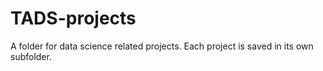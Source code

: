 # TADS-projects 

A folder for data science related projects. Each project is saved in its own subfolder.

